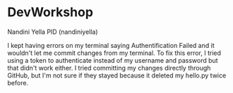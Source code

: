 # DevWorkshop
Nandini Yella
PID (nandiniyella)

I kept having errors on my terminal saying Authentification Failed and it wouldn't let me commit changes from my terminal. To fix this error, I tried using a token to authenticate instead of my username and password but that didn't work either. I tried committing my changes directly through GitHub, but I'm not sure if they stayed because it deleted my hello.py twice before. 
